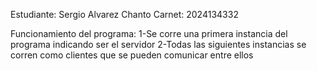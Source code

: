 Estudiante: Sergio Alvarez Chanto
Carnet: 2024134332

Funcionamiento del programa:
1-Se corre una primera instancia del programa indicando ser el servidor
2-Todas las siguientes instancias se corren como clientes que se pueden comunicar entre ellos
